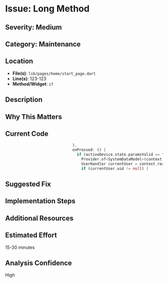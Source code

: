 # Issue: Long Method

## Severity: Medium

## Category: Maintenance

## Location
- **File(s)**: `lib/pages/home/start_page.dart`
- **Line(s)**: 123-123
- **Method/Widget**: `if`

## Description


## Why This Matters


## Current Code
```dart
                              ),
                              onPressed: () {
                                if (activeDevice.state.paramsValid == true){
                                  Provider.of<SystemDataModel>(context, listen: false).activeDevice!.config.startDevice(context);
                                  UserHandler currentUser = context.read<SystemDataModel>().userHandler;
                                  if (currentUser.uid != null) {
```

## Suggested Fix


## Implementation Steps


## Additional Resources


## Estimated Effort
15-30 minutes

## Analysis Confidence
High
